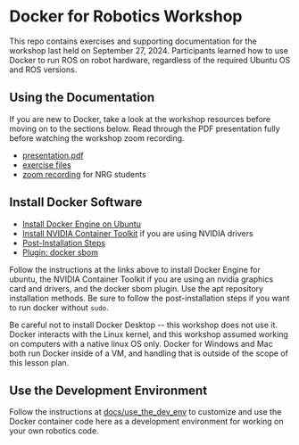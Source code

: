 # Docker for Robotics Workshop

This repo contains exercises and supporting documentation for the workshop last held on September 27, 2024.  Participants learned how to use Docker to run ROS on robot hardware, regardless of the required Ubuntu OS and ROS versions.

## Using the Documentation

If you are new to Docker, take a look at the workshop resources before moving on to the sections below.  Read through the PDF presentation fully before watching the workshop zoom recording.

- [presentation.pdf](./presentation.pdf)
- [exercise files](./exercises)
- [zoom recording](https://utexas.box.com/s/42mzc45268nz9som2ic2anw6ie5jlqzb) for NRG students

## Install Docker Software

- [Install Docker Engine on Ubuntu](https://docs.docker.com/engine/install/ubuntu/)
- [Install NVIDIA Container Toolkit](https://docs.nvidia.com/datacenter/cloud-native/container-toolkit/latest/install-guide.html) if you are using NVIDIA drivers
- [Post-Installation Steps](https://docs.docker.com/engine/install/linux-postinstall/)
- [Plugin: docker sbom](https://github.com/docker/sbom-cli-plugin)

Follow the instructions at the links above to install Docker Engine for ubuntu, the NVIDIA Container Toolkit if you are using an nvidia graphics card and drivers, and the docker sbom plugin.  Use the apt repository installation methods.  Be sure to follow the post-installation steps if you want to run docker without `sudo`.

Be careful not to install Docker Desktop -- this workshop does not use it.  Docker interacts with the Linux kernel, and this workshop assumed working on computers with a native linux OS only.  Docker for Windows and Mac both run Docker inside of a VM, and handling that is outside of the scope of this lesson plan.

## Use the Development Environment

Follow the instructions at [docs/use_the_dev_env](./docs/use_the_dev_env.md) to customize and use the Docker container code here as a development environment for working on your own robotics code.
